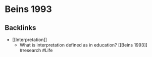 # Beins 1993

## Backlinks
* [[Interpretation]]
	* What is interpretation defined as in education? [[Beins 1993]] #research #Life

<!-- {BearID:C7DB689F-8B6B-4222-A607-866B7C156E77-48107-00006FBEBF3E0ED4} -->
